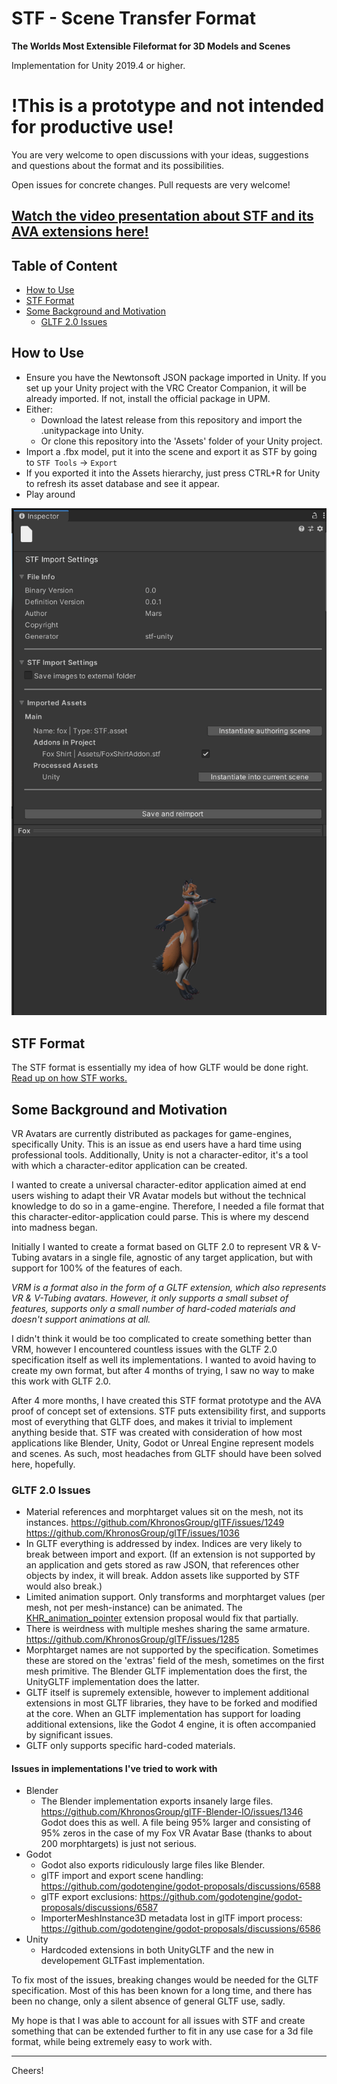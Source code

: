 # STF - Scene Transfer Format
**The Worlds Most Extensible Fileformat for 3D Models and Scenes**

Implementation for Unity 2019.4 or higher.

# **!This is a prototype and not intended for productive use!**

You are very welcome to open discussions with your ideas, suggestions and questions about the format and its possibilities.

Open issues for concrete changes. Pull requests are very welcome!

## [Watch the video presentation about STF and its AVA extensions here!](https://youtu.be/ozkmGxFG_ug)

## Table of Content
- [How to Use](#how-to-use)
- [STF Format](#stf-format)
- [Some Background and Motivation](#some-background-and-motivation)
	- [GLTF 2.0 Issues](#gltf-20-issues)

## How to Use
- Ensure you have the Newtonsoft JSON package imported in Unity. If you set up your Unity project with the VRC Creator Companion, it will be already imported. If not, install the official package in UPM.
- Either:
	- Download the latest release from this repository and import the .unitypackage into Unity.
	- Or clone this repository into the 'Assets' folder of your Unity project.
- Import a .fbx model, put it into the scene and export it as STF by going to `STF Tools` → `Export`
- If you exported it into the Assets hierarchy, just press CTRL+R for Unity to refresh its asset database and see it appear.
- Play around

![Screenshot of an STF file's inspector in Unity.](./Docs/Images/import_settings.png)

## STF Format

The STF format is essentially my idea of how GLTF would be done right.
[Read up on how STF works.](./Docs/stf_format.md)

## Some Background and Motivation
VR Avatars are currently distributed as packages for game-engines, specifically Unity. This is an issue as end users have a hard time using professional tools. Additionally, Unity is not a character-editor, it's a tool with which a character-editor application can be created.

I wanted to create a universal character-editor application aimed at end users wishing to adapt their VR Avatar models but without the technical knowledge to do so in a game-engine.
Therefore, I needed a file format that this character-editor-application could parse. This is where my descend into madness began.

Initially I wanted to create a format based on GLTF 2.0 to represent VR & V-Tubing avatars in a single file, agnostic of any target application, but with support for 100% of the features of each.

*VRM is a format also in the form of a GLTF extension, which also represents VR & V-Tubing avatars. However, it only supports a small subset of features, supports only a small number of hard-coded materials and doesn't support animations at all.*

I didn't think it would be too complicated to create something better than VRM, however I encountered countless issues with the GLTF 2.0 specification itself as well its implementations.
I wanted to avoid having to create my own format, but after 4 months of trying, I saw no way to make this work with GLTF 2.0.

After 4 more months, I have created this STF format prototype and the AVA proof of concept set of extensions. STF puts extensibility first, and supports most of everything that GLTF does, and makes it trivial to implement anything beside that.
STF was created with consideration of how most applications like Blender, Unity, Godot or Unreal Engine represent models and scenes. As such, most headaches from GLTF should have been solved here, hopefully.

### GLTF 2.0 Issues
- Material references and morphtarget values sit on the mesh, not its instances.
  https://github.com/KhronosGroup/glTF/issues/1249
  https://github.com/KhronosGroup/glTF/issues/1036
- In GLTF everything is addressed by index. Indices are very likely to break between import and export. (If an extension is not supported by an application and gets stored as raw JSON, that references other objects by index, it will break. Addon assets like supported by STF would also break.)
- Limited animation support. Only transforms and morphtarget values (per mesh, not per mesh-instance) can be animated.
  The [KHR_animation_pointer](https://github.com/KhronosGroup/glTF/pull/2147) extension proposal would fix that partially.
- There is weirdness with multiple meshes sharing the same armature.
  https://github.com/KhronosGroup/glTF/issues/1285
- Morphtarget names are not supported by the specification. Sometimes these are stored on the 'extras' field of the mesh, sometimes on the first mesh primitive. The Blender GLTF implementation does the first, the UnityGLTF implementation does the latter.
- GLTF itself is supremely extensible, however to implement additional extensions in most GLTF libraries, they have to be forked and modified at the core. When an GLTF implementation has support for loading additional extensions, like the Godot 4 engine, it is often accompanied by significant issues.
- GLTF only supports specific hard-coded materials.

#### Issues in implementations I've tried to work with
- Blender
	- The Blender implementation exports insanely large files.
  https://github.com/KhronosGroup/glTF-Blender-IO/issues/1346
  Godot does this as well.
  A file being 95% larger and consisting of 95% zeros in the case of my Fox VR Avatar Base (thanks to about 200 morphtargets) is just not serious.
- Godot
	- Godot also exports ridiculously large files like Blender.
	- glTF import and export scene handling: https://github.com/godotengine/godot-proposals/discussions/6588
	- glTF export exclusions: https://github.com/godotengine/godot-proposals/discussions/6587
	- ImporterMeshInstance3D metadata lost in glTF import process: https://github.com/godotengine/godot-proposals/discussions/6586
- Unity
	- Hardcoded extensions in both UnityGLTF and the new in developement GLTFast implementation.

To fix most of the issues, breaking changes would be needed for the GLTF specification.
Most of this has been known for a long time, and there has been no change, only a silent absence of general GLTF use, sadly.

My hope is that I was able to account for all issues with STF and create something that can be extended further to fit in any use case for a 3d file format, while being extremely easy to work with.

---

Cheers!
